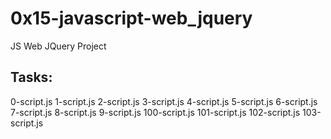 # 0x15-javascript-web_jquery

JS Web JQuery Project

## Tasks:

0-script.js
1-script.js
2-script.js
3-script.js
4-script.js
5-script.js
6-script.js
7-script.js
8-script.js
9-script.js
100-script.js
101-script.js
102-script.js
103-script.js
